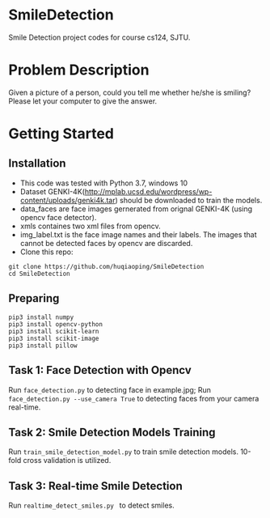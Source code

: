 # SmileDetection

Smile Detection project codes for course cs124, SJTU.

# Problem Description

Given a picture of a person, could you tell me whether he/she is smiling? Please let your computer to give the answer.


# Getting Started
## Installation
- This code was tested with Python 3.7, windows 10
- Dataset GENKI-4K(http://mplab.ucsd.edu/wordpress/wp-content/uploads/genki4k.tar) should be downloaded to train the models. 
- data_faces are face images gernerated from orignal GENKI-4K (using opencv face detector).
- xmls containes two xml files from opencv.
- img_label.txt is the face image names and their labels. The images that cannot be detected faces by opencv are discarded.
- Clone this repo:
```
git clone https://github.com/huqiaoping/SmileDetection
cd SmileDetection
```

## Preparing
```
pip3 install numpy
pip3 install opencv-python
pip3 install scikit-learn
pip3 install scikit-image
pip3 install pillow
```

## Task 1: Face Detection with Opencv

Run ```face_detection.py``` to detecting face in example.jpg; Run ```face_detection.py --use_camera True``` to detecting faces from your camera real-time.

## Task 2: Smile Detection Models Training

Run ```train_smile_detection_model.py``` to train smile detection models. 10-fold cross validation is utilized.

## Task 3: Real-time Smile Detection 

Run ```realtime_detect_smiles.py ``` to detect smiles.
